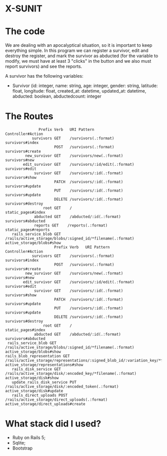 # X-SUNIT

# The code
We are dealing with an apocalyptical situation, so it is important to keep everything simple. In this program we can register a survivor, edit and destroy the register, and mark the survivor as abducted (for the variable to modify, we must have at least 3 "clicks" in the button and we also must report survivors) and see the reports.

A survivor has the following variables:
* Survivor (id: integer, name: string, age: integer, gender: string, latitude: float, longitude: float, created_at: datetime, updated_at: datetime, abducted: boolean, abductedcount: integer

# The Routes

                   Prefix Verb   URI Pattern                                                                              Controller#Action
                survivors GET    /survivors(.:format)                                                                     survivors#index
                          POST   /survivors(.:format)                                                                     survivors#create
             new_survivor GET    /survivors/new(.:format)                                                                 survivors#new
            edit_survivor GET    /survivors/:id/edit(.:format)                                                            survivors#edit
                 survivor GET    /survivors/:id(.:format)                                                                 survivors#show
                          PATCH  /survivors/:id(.:format)                                                                 survivors#update
                          PUT    /survivors/:id(.:format)                                                                 survivors#update
                          DELETE /survivors/:id(.:format)                                                                 survivors#destroy
                     root GET    /                                                                                        static_pages#index   
                 abducted GET    /abducted/:id(.:format)                                                                  survivors#abducted
                 reports GET    /reports(.:format)                                                                       static_pages#reports
       rails_service_blob GET    /rails/active_storage/blobs/:signed_id/*filename(.:format)                               active_storage/blobs#show
                          Prefix Verb   URI Pattern                                                                              Controller#Action
                survivors GET    /survivors(.:format)                                                                     survivors#index
                          POST   /survivors(.:format)                                                                     survivors#create
             new_survivor GET    /survivors/new(.:format)                                                                 survivors#new
            edit_survivor GET    /survivors/:id/edit(.:format)                                                            survivors#edit
                 survivor GET    /survivors/:id(.:format)                                                                 survivors#show
                          PATCH  /survivors/:id(.:format)                                                                 survivors#update
                          PUT    /survivors/:id(.:format)                                                                 survivors#update
                          DELETE /survivors/:id(.:format)                                                                 survivors#destroy
                     root GET    /                                                                                        static_pages#index
                 abducted GET    /abducted/:id(.:format)                                                                  survivors#abducted
     rails_service_blob GET    /rails/active_storage/blobs/:signed_id/*filename(.:format)                               active_storage/blobs#show
    rails_blob_representation GET    /rails/active_storage/representations/:signed_blob_id/:variation_key/*filename(.:format) active_storage/representations#show
       rails_disk_service GET    /rails/active_storage/disk/:encoded_key/*filename(.:format)                              active_storage/disk#show
       update_rails_disk_service PUT    /rails/active_storage/disk/:encoded_token(.:format)                                      active_storage/disk#update
       rails_direct_uploads POST   /rails/active_storage/direct_uploads(.:format)                                           active_storage/direct_uploads#create


# What stack did I used?

  * Ruby on Rails 5;
  * Sqlite;
  * Bootstrap

